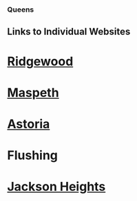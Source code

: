 ### Queens 

## Links to Individual Websites

# [Ridgewood](lauren-avilla.github.io/ridgewood)

# [Maspeth](nickyaoo.github.io/Maspeth)

# [Astoria](two-brain-cells-hard-at-work.github.io/Astoria) 

# Flushing

# [Jackson Heights](https://jonathankogan.github.io/Neighborhood/)


